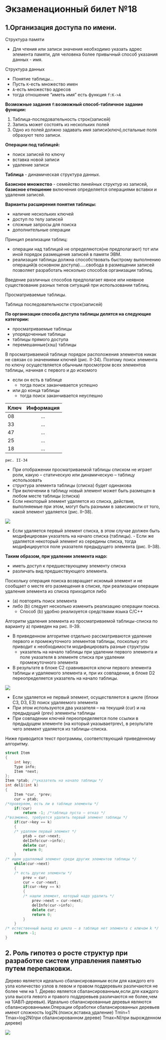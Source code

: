 # Экзаменационный билет №18

## 1.Организация доступа по имени.

Структура памяти

- Для чтения или записи значения необходимо указать адрес элемента памяти, для человека более привычный способ указания данных - имя.

Структура данных

- Понятие таблицы...
- Пусть `К`-есть множество имен
- `А`-есть множество адресов
- тогда отношение “иметь имя” есть функция `f:К->А`

**Возможные задания `f`:возможный способ-табличное задание функции:**

1.  Таблица-последовательность строк(записей)
2.  Запись может состоять из нескольких полей
3.  Одно из полей должно задавать имя записи(ключ),остальные поля образуют тело записи.

**Операции под таблицей:**

- поиск записей по ключу
- вставка новой записи
- удаление записи

**Таблица** - динамическая структура данных.

**Базисное множество** - семейство линейных структур из записей, **базисное отношение** включения определяется операциями вставки и удаления записей.

**Варианты расширения понятия таблицы:**

- наличие нескольких ключей
- доступ по телу записей
- сложные запросы для поиска
- дополнительные операции

Принцип реализации таблиц:

- операции над таблицей не определяются(не предполагают) тот или иной порядок размещения записей в памяти ЭВМ.
- реализация таблицы должна способствовать быстрому выполнению операций(в основном доступа).....свобода в размещении записей позволяет разработать несколько способов организации таблиц.

Введение различных способов предполагает явное или неявное существование разных типов ситуаций при использовании таблиц.

Просматриваемые таблицы.

Таблица последовательности строк(записей)

**По организации способа доступа таблицы делятся на следующие категории:**

- просматриваемые таблицы
- упорядоченные таблицы
- таблицы прямого доступа
- перемешанные(хэш) таблицы

В просматриваемой таблице порядок расположения элементов никак не связан со значениями ключей (рис. II-34). Поэтому поиск элемента по ключу осуществляется обычным просмотром всех элементов таблицы, начиная с первого и до искомого

- если он есть в таблице
  - тогда поиск заканчивается успешно
- или до конца таблицы
  - тогда поиск заканчивается неуспешно

| Ключ | Информация |
| ---- | :--------: |
| 08   |    ...     |
| 33   |    ...     |
| 47   |    ...     |
| 25   |    ...     |
| 18   |    ...     |

`рис. II-34`

- При отображении просматриваемой таблицы списком не играет роли, какую – статическую или динамическую – таблицу использовать
- структура элемента таблицы (списка) будет одинакова
- При включении в таблицу новый элемент может быть размещен в любом месте таблицы (списка)
- Если некоторый элемент удаляется из списка, действия, выполняемые при этом, могут быть разными в зависимости от того, какой элемент удаляется (рис. II–38).


![](../pictures/ticket17-1.png)
- Если удаляется первый элемент списка, в этом случае должен быть модифицирован указатель на начало списка (таблицы). - Если же удаляется некоторый элемент из середины списка, тогда модифицируется поле указателя предыдущего элемента (рис. II–38).

**Таким образом, при удалении элемента надо:**

- иметь доступ к предшествующему элементу списка
- различать вид предшествующего элемента.

Поскольку операция поиска возвращает искомый элемент и не сообщает о месте его размещения в списке, при реализации операции удаления элемента из списка приходится либо

- (a) повторять поиск элемента
- либо (b) следует несколько изменить реализацию операции поиска.
  - Способ (b) удобно реализуется средствами языка С/С++

Алгоритм удаления элемента из просматриваемой таблицы-списка по варианту a) приведен на рис. II–39.

- В приведенном алгоритме отдельно рассматриваются удаление первого и промежуточного элементов таблицы, поскольку это приводит к необходимости модифицировать разные структуры
  - указатель на начало таблицы при удалении первого элемента и поле указателя в элементе списка при удалении промежуточного элемента
- В результате в блоке C2 сравниваются ключи первого элемента таблицы и удаляемого элемента и, при их совпадении, в блоке D2 переопределяется указатель на начало таблицы.

![](../pictures/ticket17-2.png)

- Если удаляется не первый элемент, осуществляется в цикле (блоки C3, D3, E3) поиск удаляемого элемента
- При этом используются два указателя – на текущий (cur) и на предыдущий (prev) элементы таблицы
- При совпадении ключей переопределяется поле ссылки в предыдущем элементе (на который указываетprev), в результате чего элемент удаляется из таблицы-списка.

Ниже приводится текст программы, соответствующий приведенному алгоритму.

```C++
struct Item
{
    int key;
    Type info;
    Item *next;
};
Item *ptab; /*указатель на начало таблицы */
int del1(int k)
{
    Item *cur, *prev;
    cur = ptab;
/*проверяем, есть ли в таблице элементы */
    if(!cur)
        return -1; /*таблица пуста – отказ */
/*возможно, требуется удалить первый элемент таблицы */
    if(cur->key == k)
    {
    /* удаляем первый элемент */
        ptab = cur->next;
        delInfo(cur->info);
        delete cur;
        return 0;
    }
/* ищем удаляемый элемент среди других элементов таблицы */
    while(cur->next)
    {
    /* есть другие элементы */
        prev = cur;
        cur = cur->next;
        if(cur->key == k)
        {
        /* нашли элемент, который надо удалить */
            prev->next = cur->next;
            delInfo(cur->info);
            delete cur;
            return 0;
        }
    }
/* естественный выход из цикла – в таблице нет элемента с ключом k */
    return -1;
}
```

## 2. Роль гипотез о росте структур при разработке систем управления памятью путем перепаковки.

Дерево является идеально сбалансированным если для каждого его узла количество узлов в левом и правом поддеревьях различаются не более чем на 1.
Дерево является сбалансированным,если для каждого узла высота левого и правого поддеревьев различаются не более,чем на 1(АВЛ-деревья).
Идеально сбалансированные деревья являются сбалансированными.Операции обработки сбалансированных деревьев имеют сложность log2N.(поиск,вставка,удаление)
Тmin=1
Tmax=log2N(при сбалансированном дереве)
Tmax=N(при вырожденном дереве)

![](../pictures/ticket17-3.png)
